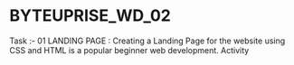 # BYTEUPRISE_WD_02
Task :- 01 LANDING PAGE : Creating a Landing Page for the website using CSS and HTML is a popular beginner web development.   Activity
